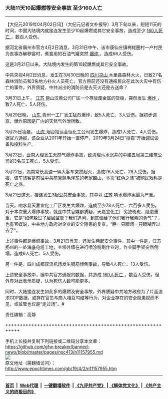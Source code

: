 ### 大陆11天10起爆燃等安全事故 至少160人亡
------------------------

<p>
 【大纪元2019年04月02日讯】（大纪元记者文朴报导）3月下旬以来，短短11天的时间，中国大陆境内就接连发生至少10起爆燃或其它安全事故，造成至少
 <a href="http://www.epochtimes.com/gb/tag/160%E4%BA%BA%E6%AD%BB%E4%BA%A1.html">
  160人死亡
 </a>
 ，数百人受伤。
</p>
<p>
 据河北省霸州市官方4月2日消息，3月31日中午，该市康仙庄镇栲栳圈村一户村民为丧事办解秽宴时，煮食用的石油气罐突然
 <a href="http://www.epochtimes.com/gb/tag/%E7%88%86%E7%82%B8.html">
  爆炸
 </a>
 ，造成66人受伤。
</p>
<p>
 这是3月21日以来，大陆境内发生的第10起爆燃或其它安全事故。
</p>
<p>
 中共央视4月2日消息，发生在3月30日晚的
 <a href="http://www.epochtimes.com/gb/tag/%E5%9B%9B%E5%B7%9D%E5%87%89%E5%B1%B1.html">
  四川凉山
 </a>
 木里县森林大火，已致27名森林消防员和3名地方扑火人员死亡。官方目前还没有通报民众在此次火灾中有伤亡的事件。外界质疑，中共派出的消防员是去灭火还是去送命？
</p>
<p>
 3月31日上午，
 <a href="http://www.epochtimes.com/gb/tag/%E6%B1%9F%E8%8B%8F.html">
  江苏
 </a>
 昆山汉鼎公司厂区一个存放废金属的货柜，突然发生
 <a href="http://www.epochtimes.com/gb/tag/%E7%88%86%E7%82%B8.html">
  爆炸
 </a>
 ，致7人死亡、5人轻伤。
</p>
<p>
 3月29日晚，
 <a href="http://www.epochtimes.com/gb/tag/%E5%B1%B1%E4%B8%9C.html">
  山东
 </a>
 青州一工厂发生猛烈爆炸，致5人死亡、3人受伤。据初步调查，爆炸原因是厂内的天然气外泄所致。
</p>
<p>
 3月25日凌晨，
 <a href="http://www.epochtimes.com/gb/tag/%E5%B1%B1%E4%B8%9C.html">
  山东
 </a>
 烟台招远金恒化工公司发生爆炸，造成1人死亡、4人受伤。据官方通报，该企业从2011年开始一直停产，2019年3月24日“擅自”开始调试设备和投料生产。
</p>
<p>
 3月23日，云南大理发生天然气爆炸事故，致清理污水沉井的中建五局第三建筑公司的3名员工死亡、5人受伤。
</p>
<p>
 3月22日，湖南常长高速一辆大客车突然起火，造成26人死亡、28人受伤。据报，该车旅客是前往中共前党魁毛泽东的老家韶山，本次“红色之旅”被网民戏称是死亡之旅。
</p>
<p>
 3月21日这天，接连发生3起公共安全事故，其中以
 <a href="http://www.epochtimes.com/gb/tag/%E6%B1%9F%E8%8B%8F.html">
  江苏
 </a>
 响水爆炸案最为严重。
</p>
<p>
 当天，响水县天嘉宜化工厂区发生大爆炸，造成至少78人死亡、六百多人受伤。对于本次重大爆炸事故，就连中共官媒都质疑，天嘉宜化工厂劣迹斑斑、隐患重重，它是“如何躲过了层层监管？我们追问，到底谁给了他们我行我素的勇气”？，也有官媒说，中共地方政府对企业的安全隐患的复查，“睁一只眼闭一只眼糊弄过去了”。
</p>
<p>
 上述事件都是爆燃事故，3月21日当天，还发生两起安全事件，其中一件是，江苏扬州的一处海底电缆工地，主塔外墙在进行喷涂粉刷作业时，作业脚手架突然倒塌，造成6人死亡、5人受伤。
</p>
<p>
 另一件是，四川成都双流机场发生钢筋倾倒事故，导致4人死亡、13人受伤。
</p>
<p>
 上述安全事故中，据中共官方通报的数据，共造成
 <a href="http://www.epochtimes.com/gb/tag/160%E4%BA%BA%E6%AD%BB%E4%BA%A1.html">
  160人死亡
 </a>
 ，数百人受伤。但外界对此表示质疑，认为死伤人数可能更多。
</p>
<p>
 同时，大陆接连发生如此多的爆燃及安全事故，外界质疑中共地方政府为了片面追求GDP数据，或存在官员与商人相互勾结等行为，对企业存在的安全隐患视而不见，或监管也仅是“走过场”。#
</p>
<p>
 责任编辑：高静
</p>

+++++++++++++++++++++++++++++++++++++++++++++++++++++++++++<br/><br/>
手机上长按并复制下列链接或二维码分享本文章：<br/>
https://github.com/gfw-breaker/banned-news/blob/master/pages/nsc413/n11157955.md <br/>
<a href='https://github.com/gfw-breaker/banned-news/blob/master/pages/nsc413/n11157955.md'><img src='https://github.com/gfw-breaker/banned-news/blob/master/pages/nsc413/n11157955.md.png'/></a> <br/>
原文地址（需翻墙访问）：http://www.epochtimes.com/gb/19/4/2/n11157955.htm


------------------------
#### [首页](https://github.com/gfw-breaker/banned-news/blob/master/README.md) &nbsp;|&nbsp; [Web代理](https://github.com/labour-camp/helloworld) &nbsp;|&nbsp; [一键翻墙软件](https://github.com/gfw-breaker/nogfw/blob/master/README.md) &nbsp;| [《九评共产党》](https://github.com/gfw-breaker/9ping.md/blob/master/README.md#九评之一评共产党是什么) | [《解体党文化》](https://github.com/gfw-breaker/jtdwh.md/blob/master/README.md) | [《共产主义的终极目的》](https://github.com/gfw-breaker/gczydzjmd.md/blob/master/README.md)

